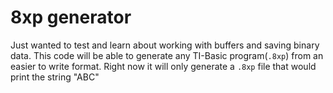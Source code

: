 # 8xp generator

Just wanted to test and learn about working with buffers and saving binary data.
This code will be able to generate any TI-Basic program(`.8xp`) from an easier to write format.
Right now it will only generate a `.8xp` file that would print the string "ABC"
